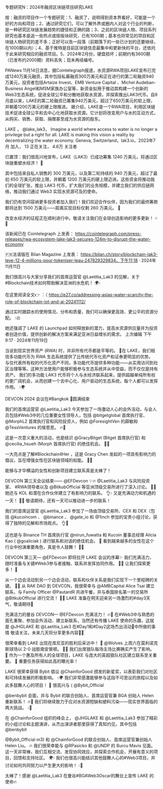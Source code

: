 专题研究N：2024年融资区块链项目研究LAKE



按：融资的项目作一个专题研究：1、融资了，说明得到资本界看好，可能是一个好的方向和项目；2、通过研究它们，可以了解外界或圈内人对这个行业的判断，是一种研究区块链发展趋势的捷径和正确的路；3、之前的区块链人物、项目系列研究也基本是追一些热点或按版块研究，已有1000期；基本也将常见的项目和区块链人物研究的差不多；正好可以告一段落（前期落下的一些已计划的还要继续，在1000期以内）；4、基于推特是目前区块链信息最集中和更新快的平台，还依托于此来研究相应的融资项目。5、2024年2月份，硬盘损坏；前期约有3600期（已发布约2000期）资料丢失；现未再续编号。


PANews 11月14日消息，据Cointelegraph报道，水资源RWA项目LAKE宣布已完成1240万美元融资，其中包括私募融资300万美元和正在进行的第二轮融资940万美元，投资者包括Artaize Invest、EMB Venture Capital 、Michel Audeban-Business Angel和MSM家族办公室等，新资金拟用于推动其构建一个创新的Web3生态系统，促进全球公平和分散地获取水资源，并探索推出LAK3代币。自8月底以来，LAKE的第二轮融资已筹集940万美元，超过了650万美元的软上限，并朝着1200万美元的硬上限推进。
据介绍，LAKE是一个RWA项目，利用区块链技术促进全球公平和去中心化地获取水资源。它计划将改变用户与水的互动方式，从购买、销售、获取、捐赠甚至成为水资源的股东。

LAKE
，
@lake_lak3，
Imagine a world where access to water is no longer a privilege but a right for all. LAKE is making this vision a reality by decentralizing the water economy.
Geneva, Switzerland，lak3.io，2023年7月 加入，
13 正在关注，
4.6万 关注者


已置顶：我们很高兴地宣布，LAKE（LAK3）已成功筹集 1240 万美元，将通过区块链重塑水经济！ 🚀

其中包括来自私人销售的 300 万美元，以及第二轮持续的 940 万美元，超过了最初 650 万美元的软上限，并朝着 1200 万美元的硬上限迈进。这些资金将推动我们的全球扩张，推出 LAK3 代币，扩大我们的业务规模，并建立我们的供应链网络，推动我们通过 Web3 实现水资源可及的使命。

我们仍有空间容纳更多投资者加入我们！我们欢迎合作伙伴，因为我们的最终筹款额将达到 1500 万美元——距离实现目标仅剩 260 万美元。 🚀

改变水经济的征程正在顺利进行中。敬请关注我们在全球创造影响的更多更新！ 💦💙

该新闻已在 Cointelegraph 上发表： https://cointelegraph.com/press-releases/rwa-ecosystem-lake-lak3-secures-124m-to-disrupt-the-water-economy

🇫🇷法语版在 Bilan Magazine 上发表： https://bilan.ch/story/blockchain-lak3-leve-12-4-millions-pour-tokeniser-leau-247829329834，下午11:18 · 2024年11月11日

我们很高兴与大家分享我们的首席运营官
@Laetitia_Lak3
的见解，关于#Blockchain技术如何帮助解决亚洲的水危机！ 🌍💧

在这里阅读全文👉 ：（ https://e27.co/addressing-asias-water-scarcity-the-role-of-blockchain-iot-and-ai-20241112/

通过实时跟踪水的使用情况、分布和质量，我们可以确保更高效、更公平的资源分配。 💧⚖️

她还强调了 LAKE 的 Launchpad 如何释放新的潜力，提高水资源供应量并为投资者创造价值，提供创新的解决方案来满足亚洲日益增长的需求。 上次编辑
下午9:17 · 2024年11月19日

当谈到现实世界资产 (RWA) 时，并非所有代币都是平等的。 🚀在 LAKE，我们相信多功能代币为 RWA 生态系统提供了比传统代币化资产和证券更明显的优势。
与仅代表所有权的代币化资产不同，多功能代币提供多种功能——从实用访问到社区治理等等。这种方法使用户能够积极参与生态系统并从中受益，而不仅仅是持有资产。
我们的多功能 LAK3 代币将个人与水经济联系起来，提供超越单纯所有权的更广阔机会，从而创建一个去中心化、用户驱动的生态系统，每个人都可以发挥作用。 💧🌍

 DEVCON 2024 会议在#Bangkok 🚀圆满结束

我们的首席运营官
@Laetitia_Lak3
今天参加了一场激动人心的会外活动，与会人员包括#Web3中的几位重要女性领导人，包括
@bitgetglobal
首席执行官、 
@MorphL2
首席执行官和风险投资人，例如
@ForesightVen
的薛敏和
@TessVentures
的侯思思。 🔥🙌

这是一次意义重大的活动，也是结识
@GracyBitget
 (Bitget 首席执行官) 和
@cecilia_hsueh
 (Morph 首席执行官) 的绝佳机会。 🚀✨

一大亮点是了解#Blockchain4Her ，这是 Gracy Chen 发起的一项具有影响力的倡议，旨在增强女性在区块链领域的权能。 💪🔥

能够与才华横溢的女性和创新项目建立联系真是太棒了！ 

DEVCON 第三天会议结束—— 
@EFDevcon
 ✨🔥
@Laetitia_Lak3
与风险投资家、 #RWA领导者以及
@BitkubOfficial
等亚洲顶级交易所进行了深入讨论。 🚀🌟
她还与 KOL 和潜在合作伙伴建立了有影响力的联系。 👌💧
又是充满动力和机遇的一天！ 🤝🚀
敬请期待，还有一天可以推动进一步的联系！ 

我们的首席运营官
@Laetitia_Lak3
参加了一场由顶级交易所、CEX 和 DEX（包括
@kucoincom
 、 
@binance
 、 
@gate_io
和
@1inch
参加的宝贵小组讨论，获得了独特的见解和市场观点。 👌👏

这也是与 Binance TH 首席执行官
@nirun_fuwatta
和 Kucoin 董事总经理 Alicia Kao ( 
@goaliciak
 ) 进行联系和对话的绝佳机会。 🚀
看到越来越多的女性在这个行业中扮演重要角色，真是令人鼓舞！ 🙌✨ 

DEVCON 第三天— 
@EFDevcon
即将拉开 LAKE 会议的序幕✨
我们充满活力，随时准备与关键#Web3参与者接触、联系并发挥协同作用。 🤝🔥
让我们探索更多！ 🚀

从一个边会活动到另一个边会活动，联系和伙伴关系是我们实现下一个里程碑的关键。 💪🚀
从 RAK DAO 到 DEVCON，我很荣幸与
@AMBCapital
 Alice Tsai 建立联系，与 Family Officer 
@PautardR
共进午餐，并与泰国排名第一的交易所
@BitkubOfficial
进行交流！ 🤝🔥
LAKE 准备在明天迎来另一场激烈的#day3天气，敬请期待🌟 

充满活力的曼谷 DEVCON— 
@EFDevcon
充满活力！ 🔥🚀
在#Web3中与熟悉的面孔重聚、参加会外活动、建立新联系，当然还有传播 LAKE 使命的乐趣，这就是
@JHGLAKE
和
@Laetitia_Lak3
在#Day1和#Day2这场杰出活动🌟中所做的事情
敬请关注，未来几天将分享更多内容🤝🙌

很荣幸看到 LAKE 出现在库尼亚的胜利后采访中！ 🎤 
@Wolves
上周六在莫利诺克斯球场以 2-0 战胜南安普顿。 👏🔥
我们出席狼队每场主场比赛确实产生了影响。 🌟
作为一个惠及所有人的全球项目，LAKE 与庞大的英超狼队社区建立联系至关重要。 🚀
重要任务获得如此高的曝光率！

LAKE 很荣幸获得 Bybit 倡议
@ChainforGood
颁发的新星奖，以表彰我们对社区和可持续发展的积极影响。 💧🌍
我们非常感激能够参与这段不可思议的旅程以及如此多鼓舞人心的项目！ 🌟
很高兴与 ( 
@Bybit_Official
 
@benbybit
会面，并与 Bybit 的联合创始人、首席运营官兼 BGA 创始人 Helen 重新联系！ 🔥🚀
我们将继续致力于应对水资源短缺和塑料污染——现实世界面临的两大挑战。 💧💪

在
@ChainforGood
组织的峰会上， 
@JHGLAKE
和
@Laetitia_Lak3
参加了精彩的小组讨论和主题演讲，从杰出演讲者那里获得了真知灼见，其中包括
@benbybit
 
@Bybit_Official
 m3) 和
@ChainforGood
的联合创始人、首席运营官兼创始人 Helen Liu。 🔥
我们很荣幸能与
@RPasicko
和
@UNDP
的 Burcu Mavis 见面。这一天非常棒，我们互相交流、发现协同效应，并探索合作机会，开展有意义的项目，回馈和支持社区。 🌍💧
我们也很高兴能结识其他鼓舞人心的#Web3项目，并讨论如何共同努力以产生更大的影响！ 💧💪

太棒了！感谢
@Laetitia_Lak3
在曼谷#BGAWeb3Oscar的舞台上宣传 LAKE 的使命🔥



